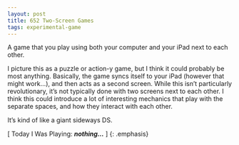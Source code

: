 ```yaml
---
layout: post
title: 652 Two-Screen Games
tags: experimental-game
---
```

A game that you play using both your computer and your iPad next to each other.

I picture this as a puzzle or action-y game, but I think it could probably be most anything.  Basically, the game syncs itself to your iPad (however that might work…), and then acts as a second screen.  While this isn’t particularly revolutionary, it’s not typically done with two screens next to each other.  I think this could introduce a lot of interesting mechanics that play with the separate spaces, and how they interact with each other.

It’s kind of like a giant sideways DS.

[ Today I Was Playing: ***nothing…*** ]
{: .emphasis}